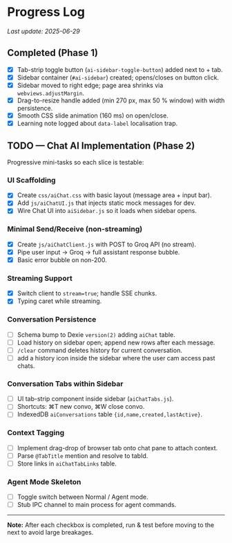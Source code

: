 # Progress Log

_Last update: 2025-06-29_

## Completed (Phase 1)
- [x] Tab-strip toggle button (`ai-sidebar-toggle-button`) added next to + tab.
- [x] Sidebar container (`#ai-sidebar`) created; opens/closes on button click.
- [x] Sidebar moved to right edge; page area shrinks via `webviews.adjustMargin`.
- [x] Drag-to-resize handle added (min 270 px, max 50 % window) with width persistence.
- [x] Smooth CSS slide animation (160 ms) on open/close.
- [x] Learning note logged about `data-label` localisation trap.

## TODO — Chat AI Implementation (Phase 2)
Progressive mini-tasks so each slice is testable:

### UI Scaffolding
- [x] Create `css/aiChat.css` with basic layout (message area + input bar).
- [x] Add `js/aiChatUI.js` that injects static mock messages for dev.
- [x] Wire Chat UI into `aiSidebar.js` so it loads when sidebar opens.

### Minimal Send/Receive (non-streaming)
- [x] Create `js/aiChatClient.js` with POST to Groq API (no stream).
- [x] Pipe user input → Groq → full assistant response bubble.
- [x] Basic error bubble on non-200.

### Streaming Support
- [x] Switch client to `stream=true`; handle SSE chunks.
- [x] Typing caret while streaming.

### Conversation Persistence
- [ ] Schema bump to Dexie `version(2)` adding `aiChat` table.
- [ ] Load history on sidebar open; append new rows after each message.
- [ ] `/clear` command deletes history for current conversation.
- [ ] add a history icon inside the sidebar where the user cam access past chats.

### Conversation Tabs within Sidebar
- [ ] UI tab-strip component inside sidebar (`aiChatTabs.js`).
- [ ] Shortcuts: ⌘T new convo, ⌘W close convo.
- [ ] IndexedDB `aiConversations` table `{id,name,created,lastActive}`.

### Context Tagging
- [ ] Implement drag-drop of browser tab onto chat pane to attach context.
- [ ] Parse `@TabTitle` mention and resolve to tabId.
- [ ] Store links in `aiChatTabLinks` table.

### Agent Mode Skeleton
- [ ] Toggle switch between Normal / Agent mode.
- [ ] Stub IPC channel to main process for agent commands.

---
**Note:** After each checkbox is completed, run & test before moving to the next to avoid large breakages.
